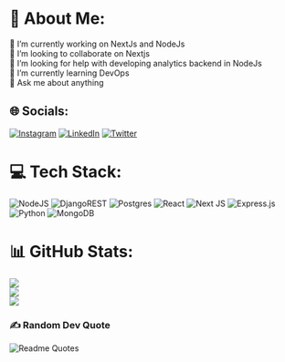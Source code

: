 # 💫 About Me:
🔭 I’m currently working on NextJs and NodeJs<br>👯 I’m looking to collaborate on Nextjs<br>🤝 I’m looking for help with developing analytics backend in NodeJs<br>🌱 I’m currently learning DevOps<br>💬 Ask me about anything


## 🌐 Socials:
[![Instagram](https://img.shields.io/badge/Instagram-%23E4405F.svg?logo=Instagram&logoColor=white)](https://instagram.com/arihantjain916) [![LinkedIn](https://img.shields.io/badge/LinkedIn-%230077B5.svg?logo=linkedin&logoColor=white)](https://linkedin.com/in/arihantjain916) [![Twitter](https://img.shields.io/badge/Twitter-%231DA1F2.svg?logo=Twitter&logoColor=white)](https://twitter.com/arihantjain916) 

# 💻 Tech Stack:
![NodeJS](https://img.shields.io/badge/node.js-6DA55F?style=for-the-badge&logo=node.js&logoColor=white) ![DjangoREST](https://img.shields.io/badge/DJANGO-REST-ff1709?style=for-the-badge&logo=django&logoColor=white&color=ff1709&labelColor=gray) ![Postgres](https://img.shields.io/badge/postgres-%23316192.svg?style=for-the-badge&logo=postgresql&logoColor=white) ![React](https://img.shields.io/badge/react-%2320232a.svg?style=for-the-badge&logo=react&logoColor=%2361DAFB) ![Next JS](https://img.shields.io/badge/Next-black?style=for-the-badge&logo=next.js&logoColor=white) ![Express.js](https://img.shields.io/badge/express.js-%23404d59.svg?style=for-the-badge&logo=express&logoColor=%2361DAFB) ![Python](https://img.shields.io/badge/python-3670A0?style=for-the-badge&logo=python&logoColor=ffdd54) ![MongoDB](https://img.shields.io/badge/MongoDB-%234ea94b.svg?style=for-the-badge&logo=mongodb&logoColor=white)
# 📊 GitHub Stats:
![](https://github-readme-stats.vercel.app/api?username=arihantjain916&theme=vue-dark&hide_border=false&include_all_commits=true&count_private=true)<br/>
![](https://github-readme-streak-stats.herokuapp.com/?user=arihantjain916&theme=vue-dark&hide_border=false)<br/>
![](https://github-readme-stats.vercel.app/api/top-langs/?username=arihantjain916&theme=vue-dark&hide_border=false&include_all_commits=true&count_private=true&layout=compact)


### ✍️ Random Dev Quote
![Readme Quotes](https://quotes-github-readme.vercel.app/api?quote=Any%20fool%20can%20write%20code%20that%20a%20computer%20can%20understand.%20Good%20programmers%20write%20code%20that%20humans%20can%20understand.&author=Martin%20Fowler)

